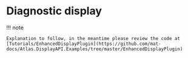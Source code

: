 # Diagnostic display

!!! note

    Explanation to follow, in the meantime please review the code at [Tutorials/EnhancedDisplayPlugin](https://github.com/mat-docs/Atlas.DisplayAPI.Examples/tree/master/EnhancedDisplayPlugin)